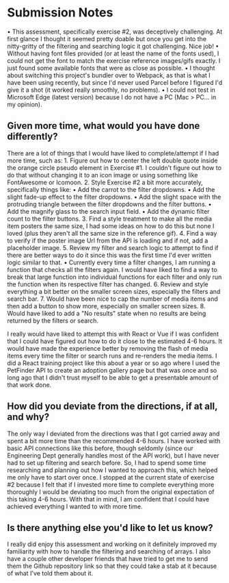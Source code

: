 # Submission Notes

• This assessment, specifically exercise #2, was deceptively challenging. At first glance I thought it seemed pretty doable but once you get into the nitty-gritty of the filtering and searching logic it got challenging. Nice job!
• Without having font files provided (or at least the name of the fonts used), I could not get the font to match the exercise reference images/gifs exactly. I just found some available fonts that were as close as possible.
• I thought about switching this project's bundler over to Webpack, as that is what I have been using recently, but since I'd never used Parcel before I figured I'd give it a shot (it worked really smoothly, no problems).
• I could not test in Microsoft Edge (latest version) because I do not have a PC (Mac > PC... in my opinion).

## Given more time, what would you have done differently?

There are a lot of things that I would have liked to complete/attempt if I had more time, such as:
    1. Figure out how to center the left double quote inside the orange circle pseudo element in Exercise #1. I couldn't figure out how to do that without changing it to an icon image or using something like FontAwesome or Icomoon.
    2. Style Exercise #2 a bit more accurately, specifically things like:
        • Add the carrot to the filter dropdowns.
        • Add the slight fade-up effect to the filter dropdowns.
        • Add the slight space with the protruding triangle between the filter dropdowns and the filter buttons.
        • Add the magnify glass to the search input field.
        • Add the dynamic filter count to the filter buttons.
    3. Find a style treatment to make all the media item posters the same size, I had some ideas on how to do this but none I loved (plus they aren't all the same size in the reference gif).
    4. Find a way to verify if the poster image Url from the API is loading and if not, add a placeholder image.
    5. Review my filter and search logic to attempt to find if there are better ways to do it since this was the first time I'd ever written logic similar to that.
        • Currently every time a filter changes, I am running a function that checks all the filters again. I would have liked to find a way to break that large function into individual functions for each filter and only run the function when its respective filter has changed.
    6. Review and style everything a bit better on the smaller screen sizes, especially the filters and search bar.
    7. Would have been nice to cap the number of media items and then add a button to show more, especially on smaller screen sizes.
    8. Would have liked to add a "No results" state when no results are being returned by the filters or search.

I really would have liked to attempt this with React or Vue if I was confident that I could have figured out how to do it close to the estimated 4-6 hours. It would have made the experience better by removing the flash of media items every time the filter or search runs and re-renders the media items. I did a React training project like this about a year or so ago where I used the PetFinder API to create an adoption gallery page but that was once and so long ago that I didn't trust myself to be able to get a presentable amount of that work done.

## How did you deviate from the directions, if at all, and why?

The only way I deviated from the directions was that I got carried away and spent a bit more time than the recommended 4-6 hours. I have worked with basic API connections like this before, though seldomly (since our Engineering Dept generally handles most of the API work), but I have never had to set up filtering and search before. So, I had to spend some time researching and planning out how I wanted to approach this, which helped me only have to start over once. I stopped at the current state of exercise #2 because I felt that if I invested more time to complete everything more thoroughly I would be deviating too much from the original expectation of this taking 4-6 hours. With that in mind, I am confident that I could have achieved everything I wanted to with more time.

## Is there anything else you'd like to let us know?

I really did enjoy this assessment and working on it definitely improved my familiarity with how to handle the filtering and searching of arrays. I also have a couple other developer friends that have tried to get me to send them the Github repository link so that they could take a stab at it because of what I've told them about it.